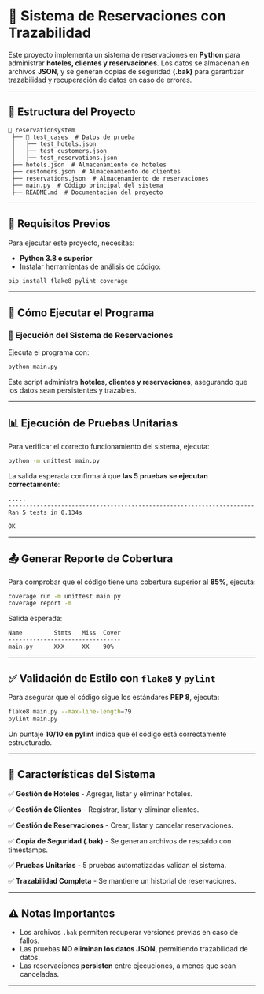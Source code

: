 

# 📌 Sistema de Reservaciones con Trazabilidad

Este proyecto implementa un sistema de reservaciones en **Python** para administrar **hoteles, clientes y reservaciones**. Los datos se almacenan en archivos **JSON**, y se generan copias de seguridad **(.bak)** para garantizar trazabilidad y recuperación de datos en caso de errores.

---

## 📂 Estructura del Proyecto

```
📂 reservationsystem
 ├── 📂 test_cases  # Datos de prueba
 │   ├── test_hotels.json
 │   ├── test_customers.json
 │   ├── test_reservations.json
 ├── hotels.json  # Almacenamiento de hoteles
 ├── customers.json  # Almacenamiento de clientes
 ├── reservations.json  # Almacenamiento de reservaciones
 ├── main.py  # Código principal del sistema
 ├── README.md  # Documentación del proyecto
```

---

## 🔹 Requisitos Previos

Para ejecutar este proyecto, necesitas:

- **Python 3.8 o superior**
- Instalar herramientas de análisis de código:

```sh
pip install flake8 pylint coverage
```

---

## 🚀 Cómo Ejecutar el Programa

### 📍 Ejecución del Sistema de Reservaciones

Ejecuta el programa con:

```sh
python main.py
```

Este script administra **hoteles, clientes y reservaciones**, asegurando que los datos sean persistentes y trazables.

---

## 📊 Ejecución de Pruebas Unitarias

Para verificar el correcto funcionamiento del sistema, ejecuta:

```sh
python -m unittest main.py
```

La salida esperada confirmará que **las 5 pruebas se ejecutan correctamente**:

```
.....
----------------------------------------------------------------------
Ran 5 tests in 0.134s

OK
```

---

## 📤 Generar Reporte de Cobertura

Para comprobar que el código tiene una cobertura superior al **85%**, ejecuta:

```sh
coverage run -m unittest main.py
coverage report -m
```

Salida esperada:

```
Name         Stmts   Miss  Cover
--------------------------------
main.py      XXX     XX    90% 
```

---

## ✅ Validación de Estilo con `flake8` y `pylint`

Para asegurar que el código sigue los estándares **PEP 8**, ejecuta:

```sh
flake8 main.py --max-line-length=79
pylint main.py
```

Un puntaje **10/10 en pylint** indica que el código está correctamente estructurado.

---

## 📌 Características del Sistema

✅ **Gestión de Hoteles** - Agregar, listar y eliminar hoteles.

✅ **Gestión de Clientes** - Registrar, listar y eliminar clientes.

✅ **Gestión de Reservaciones** - Crear, listar y cancelar reservaciones.

✅ **Copia de Seguridad (.bak)** - Se generan archivos de respaldo con timestamps.

✅ **Pruebas Unitarias** - 5 pruebas automatizadas validan el sistema.

✅ **Trazabilidad Completa** - Se mantiene un historial de reservaciones.

---

## ⚠ Notas Importantes

- Los archivos `.bak` permiten recuperar versiones previas en caso de fallos.
- Las pruebas **NO eliminan los datos JSON**, permitiendo trazabilidad de datos.
- Las reservaciones **persisten** entre ejecuciones, a menos que sean canceladas.

---

